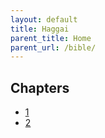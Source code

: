 ```yaml
---
layout: default
title: Haggai
parent_title: Home
parent_url: /bible/
---
```


## Chapters

* [1](./1.md)
* [2](./2.md)

